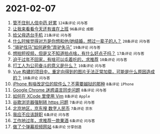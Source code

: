 # 2021-02-07

1. [管不住别人信中药 好累](https://www.v2ex.com/t/751935) `124条评论` `问与答`
1. [让我来看看今天还有谁在上班](https://www.v2ex.com/t/751953) `96条评论` `成都`
1. [给父母选台手机](https://www.v2ex.com/t/751938) `21条评论` `问与答`
1. [什么时候觉得对方是你想和他/她结婚，想过一辈子的人？](https://www.v2ex.com/t/751940) `20条评论` `问与答`
1. [“骑驴找马”如何避免“弃驴失马”](https://www.v2ex.com/t/751934) `19条评论` `问与答`
1. [想拍短视频，但是又不知道拍点啥，有什么好点子吗？](https://www.v2ex.com/t/751948) `17条评论` `问与答`
1. [迫于过年不回家，有啥可以屯着吃的，求推荐](https://www.v2ex.com/t/751968) `10条评论` `问与答`
1. [打工人为公司奋斗的意义是什么？](https://www.v2ex.com/t/751957) `10条评论` `问与答`
1. [Vue 构建的项目中，重定向得到的图片无法正常加载，可能是什么原因造成的？](https://www.v2ex.com/t/751937) `10条评论` `问与答`
1. [iPhone 有啥改定位的软件么？不需要越狱的那种](https://www.v2ex.com/t/751943) `8条评论` `iPhone`
1. [Google Chrome 迷惑语言同步问题](https://www.v2ex.com/t/751942) `8条评论` `问与答`
1. [如何在 XCode 里使用 Vim](https://www.v2ex.com/t/751936) `8条评论` `Apple`
1. [谷歌浏览器强制转 https 问题](https://www.v2ex.com/t/751961) `7条评论` `问与答`
1. [北京地区，京东搜 数字人民币](https://www.v2ex.com/t/751959) `7条评论` `京东`
1. [我应不应该辞职](https://www.v2ex.com/t/751964) `6条评论` `问与答`
1. [工作地过年，求推荐一款果酒](https://www.v2ex.com/t/751958) `6条评论` `问与答`
1. [做了个弹幕视频网站](https://www.v2ex.com/t/751944) `6条评论` `分享创造`
